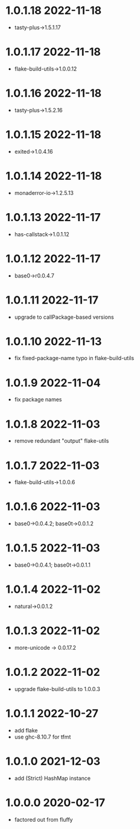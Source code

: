 1.0.1.18 2022-11-18
===================
- tasty-plus->1.5.1.17

1.0.1.17 2022-11-18
===================
- flake-build-utils->1.0.0.12

1.0.1.16 2022-11-18
===================
- tasty-plus->1.5.2.16

1.0.1.15 2022-11-18
===================
- exited->1.0.4.16

1.0.1.14 2022-11-18
===================
- monaderror-io->1.2.5.13

1.0.1.13 2022-11-17
===================
- has-callstack->1.0.1.12

1.0.1.12 2022-11-17
===================
- base0->r0.0.4.7

1.0.1.11 2022-11-17
===================
- upgrade to callPackage-based versions

1.0.1.10 2022-11-13
===================
- fix fixed-package-name typo in flake-build-utils

1.0.1.9 2022-11-04
==================
- fix package names

1.0.1.8 2022-11-03
==================
- remove redundant "output" flake-utils

1.0.1.7 2022-11-03
==================
- flake-build-utils->1.0.0.6

1.0.1.6 2022-11-03
==================
- base0->0.0.4.2; base0t->0.0.1.2

1.0.1.5 2022-11-03
==================
- base0->0.0.4.1; base0t->0.0.1.1

1.0.1.4 2022-11-02
==================
- natural->0.0.1.2

1.0.1.3 2022-11-02
==================
- more-unicode -> 0.0.17.2

1.0.1.2 2022-11-02
==================
- upgrade flake-build-utils to 1.0.0.3

1.0.1.1 2022-10-27
==================
- add flake
- use ghc-8.10.7 for tfmt

1.0.1.0 2021-12-03
==================
- add (Strict) HashMap instance

1.0.0.0 2020-02-17
==================
- factored out from fluffy
